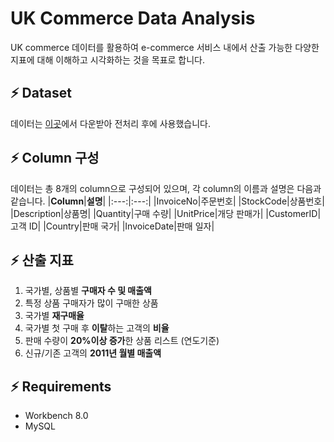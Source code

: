 # UK Commerce Data Analysis
UK commerce 데이터를 활용하여 e-commerce 서비스 내에서 산출 가능한 다양한 지표에 대해 이해하고 시각화하는 것을 목표로 합니다.

## ⚡ Dataset
데이터는 [이곳](https://www.kaggle.com/carrie1/ecommerce-data)에서 다운받아 전처리 후에 사용했습니다.

## ⚡ Column 구성
데이터는 총 8개의 column으로 구성되어 있으며, 각 column의 이름과 설명은 다음과 같습니다.
|**Column**|**설명**|
|:---:|:---:|
|InvoiceNo|주문번호|
|StockCode|상품번호|
|Description|상품명|
|Quantity|구매 수량|
|UnitPrice|개당 판매가|
|CustomerID|고객 ID|
|Country|판매 국가|
|InvoiceDate|판매 일자|

## ⚡ 산출 지표
1. 국가별, 상품별 **구매자 수 및 매출액**
2. 특정 상품 구매자가 많이 구매한 상품
3. 국가별 **재구매율**
4. 국가별 첫 구매 후 **이탈**하는 고객의 **비율**
5. 판매 수량이 **20%이상 증가**한 상품 리스트 (연도기준)
6. 신규/기존 고객의 **2011년 월별 매출액**

## ⚡ Requirements
* Workbench 8.0
* MySQL
